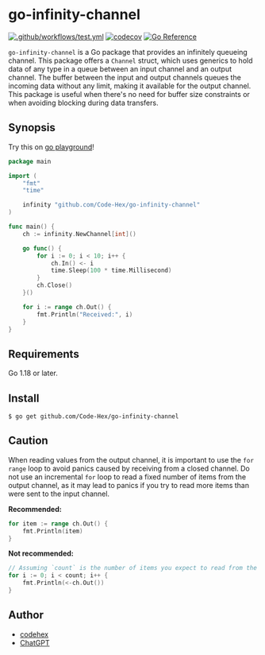 # go-infinity-channel

[![.github/workflows/test.yml](https://github.com/Code-Hex/go-infinity-channel/actions/workflows/test.yml/badge.svg)](https://github.com/Code-Hex/go-infinity-channel/actions/workflows/test.yml) [![codecov](https://codecov.io/gh/Code-Hex/go-infinity-channel/branch/main/graph/badge.svg?token=Wm7UEwgiZu)](https://codecov.io/gh/Code-Hex/go-infinity-channel) [![Go Reference](https://pkg.go.dev/badge/github.com/Code-Hex/go-infinity-channel.svg)](https://pkg.go.dev/github.com/Code-Hex/go-infinity-channel)

`go-infinity-channel` is a Go package that provides an infinitely queueing channel. This package offers a `Channel` struct, which uses generics to hold data of any type in a queue between an input channel and an output channel. The buffer between the input and output channels queues the incoming data without any limit, making it available for the output channel. This package is useful when there's no need for buffer size constraints or when avoiding blocking during data transfers.

## Synopsis

Try this on [go playground](https://go.dev/play/p/-3ZLmziBYW8)!

```go
package main

import (
	"fmt"
	"time"

	infinity "github.com/Code-Hex/go-infinity-channel"
)

func main() {
	ch := infinity.NewChannel[int]()

	go func() {
		for i := 0; i < 10; i++ {
			ch.In() <- i
			time.Sleep(100 * time.Millisecond)
		}
		ch.Close()
	}()

	for i := range ch.Out() {
		fmt.Println("Received:", i)
	}
}
```

## Requirements

Go 1.18 or later.

## Install

    $ go get github.com/Code-Hex/go-infinity-channel

## Caution

When reading values from the output channel, it is important to use the `for range` loop to avoid panics caused by receiving from a closed channel. Do not use an incremental `for` loop to read a fixed number of items from the output channel, as it may lead to panics if you try to read more items than were sent to the input channel.

**Recommended:**

```go
for item := range ch.Out() {
	fmt.Println(item)
}
```

**Not recommended:**

```go
// Assuming `count` is the number of items you expect to read from the channel
for i := 0; i < count; i++ {
	fmt.Println(<-ch.Out())
}
```

## Author

- [codehex](https://twitter.com/codehex/)
- [ChatGPT](https://chat.openai.com/)
